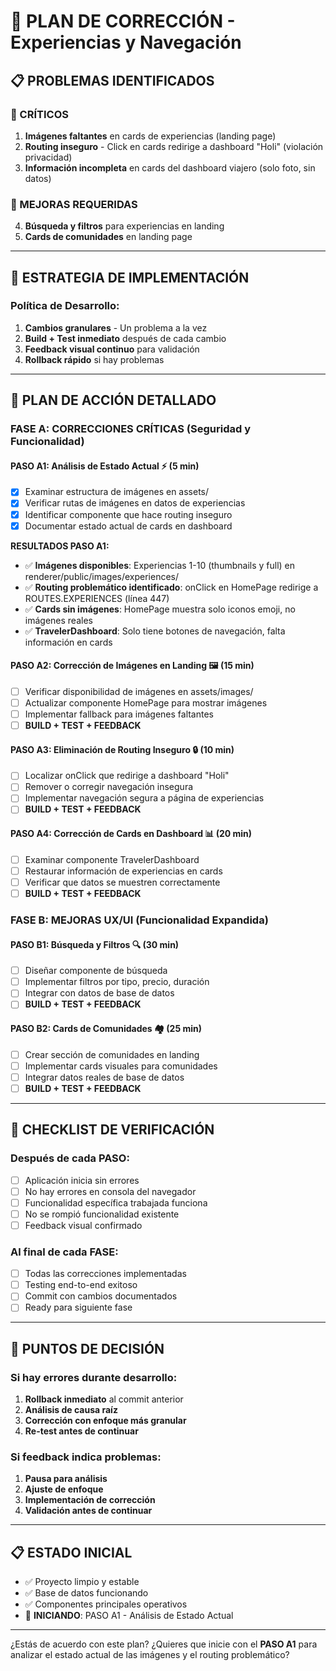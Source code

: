 # 🔧 PLAN DE CORRECCIÓN - Experiencias y Navegación

## 📋 PROBLEMAS IDENTIFICADOS

### 🚨 CRÍTICOS
1. **Imágenes faltantes** en cards de experiencias (landing page)
2. **Routing inseguro** - Click en cards redirige a dashboard "Holi" (violación privacidad)
3. **Información incompleta** en cards del dashboard viajero (solo foto, sin datos)

### 🎯 MEJORAS REQUERIDAS
4. **Búsqueda y filtros** para experiencias en landing
5. **Cards de comunidades** en landing page

---

## 🚀 ESTRATEGIA DE IMPLEMENTACIÓN

### Política de Desarrollo:
1. **Cambios granulares** - Un problema a la vez
2. **Build + Test inmediato** después de cada cambio
3. **Feedback visual continuo** para validación
4. **Rollback rápido** si hay problemas

---

## 📝 PLAN DE ACCIÓN DETALLADO

### **FASE A: CORRECCIONES CRÍTICAS** (Seguridad y Funcionalidad)

#### **PASO A1: Análisis de Estado Actual** ⚡ (5 min)
- [x] Examinar estructura de imágenes en assets/
- [x] Verificar rutas de imágenes en datos de experiencias
- [x] Identificar componente que hace routing inseguro
- [x] Documentar estado actual de cards en dashboard

**RESULTADOS PASO A1:**
- ✅ **Imágenes disponibles**: Experiencias 1-10 (thumbnails y full) en renderer/public/images/experiences/
- ✅ **Routing problemático identificado**: onClick en HomePage redirige a ROUTES.EXPERIENCES (línea 447)
- ✅ **Cards sin imágenes**: HomePage muestra solo iconos emoji, no imágenes reales
- ✅ **TravelerDashboard**: Solo tiene botones de navegación, falta información en cards

#### **PASO A2: Corrección de Imágenes en Landing** 🖼️ (15 min)
- [ ] Verificar disponibilidad de imágenes en assets/images/
- [ ] Actualizar componente HomePage para mostrar imágenes
- [ ] Implementar fallback para imágenes faltantes
- [ ] **BUILD + TEST + FEEDBACK**

#### **PASO A3: Eliminación de Routing Inseguro** 🔒 (10 min)
- [ ] Localizar onClick que redirige a dashboard "Holi"
- [ ] Remover o corregir navegación insegura
- [ ] Implementar navegación segura a página de experiencias
- [ ] **BUILD + TEST + FEEDBACK**

#### **PASO A4: Corrección de Cards en Dashboard** 📊 (20 min)
- [ ] Examinar componente TravelerDashboard
- [ ] Restaurar información de experiencias en cards
- [ ] Verificar que datos se muestren correctamente
- [ ] **BUILD + TEST + FEEDBACK**

### **FASE B: MEJORAS UX/UI** (Funcionalidad Expandida)

#### **PASO B1: Búsqueda y Filtros** 🔍 (30 min)
- [ ] Diseñar componente de búsqueda
- [ ] Implementar filtros por tipo, precio, duración
- [ ] Integrar con datos de base de datos
- [ ] **BUILD + TEST + FEEDBACK**

#### **PASO B2: Cards de Comunidades** 🏘️ (25 min)
- [ ] Crear sección de comunidades en landing
- [ ] Implementar cards visuales para comunidades
- [ ] Integrar datos reales de base de datos
- [ ] **BUILD + TEST + FEEDBACK**

---

## 🎯 CHECKLIST DE VERIFICACIÓN

### Después de cada PASO:
- [ ] Aplicación inicia sin errores
- [ ] No hay errores en consola del navegador
- [ ] Funcionalidad específica trabajada funciona
- [ ] No se rompió funcionalidad existente
- [ ] Feedback visual confirmado

### Al final de cada FASE:
- [ ] Todas las correcciones implementadas
- [ ] Testing end-to-end exitoso
- [ ] Commit con cambios documentados
- [ ] Ready para siguiente fase

---

## 🚦 PUNTOS DE DECISIÓN

### Si hay errores durante desarrollo:
1. **Rollback inmediato** al commit anterior
2. **Análisis de causa raíz**
3. **Corrección con enfoque más granular**
4. **Re-test antes de continuar**

### Si feedback indica problemas:
1. **Pausa para análisis**
2. **Ajuste de enfoque**
3. **Implementación de corrección**
4. **Validación antes de continuar**

---

## 📋 ESTADO INICIAL

- ✅ Proyecto limpio y estable
- ✅ Base de datos funcionando
- ✅ Componentes principales operativos
- 🔄 **INICIANDO**: PASO A1 - Análisis de Estado Actual

---

¿Estás de acuerdo con este plan? ¿Quieres que inicie con el **PASO A1** para analizar el estado actual de las imágenes y el routing problemático?
